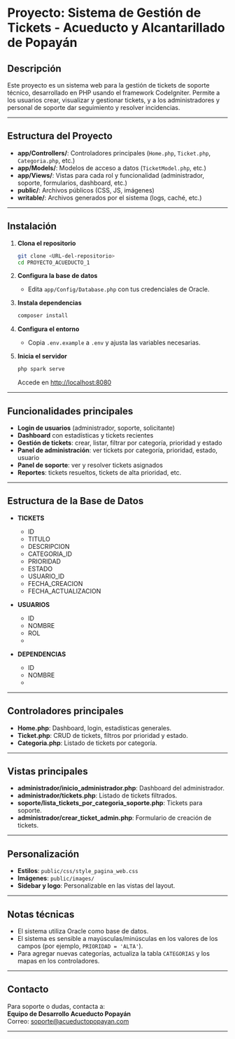 # Proyecto: Sistema de Gestión de Tickets - Acueducto y Alcantarillado de Popayán

## Descripción

Este proyecto es un sistema web para la gestión de tickets de soporte técnico, desarrollado en PHP usando el framework CodeIgniter. 
 Permite a los usuarios crear, visualizar y gestionar tickets, y a los administradores y personal de soporte dar seguimiento y resolver incidencias.

---

## Estructura del Proyecto

- **app/Controllers/**: Controladores principales (`Home.php`, `Ticket.php`, `Categoria.php`, etc.)
- **app/Models/**: Modelos de acceso a datos (`TicketModel.php`, etc.)
- **app/Views/**: Vistas para cada rol y funcionalidad (administrador, soporte, formularios, dashboard, etc.)
- **public/**: Archivos públicos (CSS, JS, imágenes)
- **writable/**: Archivos generados por el sistema (logs, caché, etc.)

---

## Instalación

1. **Clona el repositorio**
   ```bash
   git clone <URL-del-repositorio>
   cd PROYECTO_ACUEDUCTO_1
   ```

2. **Configura la base de datos**
   - Edita `app/Config/Database.php` con tus credenciales de Oracle.

3. **Instala dependencias**
   ```bash
   composer install
   ```

4. **Configura el entorno**
   - Copia `.env.example` a `.env` y ajusta las variables necesarias.

5. **Inicia el servidor**
   ```bash
   php spark serve
   ```
   Accede en [http://localhost:8080](http://localhost:8080)

---

## Funcionalidades principales

- **Login de usuarios** (administrador, soporte, solicitante)
- **Dashboard** con estadísticas y tickets recientes
- **Gestión de tickets**: crear, listar, filtrar por categoría, prioridad y estado
- **Panel de administración**: ver tickets por categoría, prioridad, estado, usuario
- **Panel de soporte**: ver y resolver tickets asignados
- **Reportes**: tickets resueltos, tickets de alta prioridad, etc.

---

## Estructura de la Base de Datos

- **TICKETS**
  - ID
  - TITULO
  - DESCRIPCION
  - CATEGORIA_ID
  - PRIORIDAD
  - ESTADO
  - USUARIO_ID
  - FECHA_CREACION
  - FECHA_ACTUALIZACION

- **USUARIOS**
  - ID
  - NOMBRE
  - ROL
  - 

- **DEPENDENCIAS**
  - ID
  - NOMBRE
  - 

---

## Controladores principales

- **Home.php**: Dashboard, login, estadísticas generales.
- **Ticket.php**: CRUD de tickets, filtros por prioridad y estado.
- **Categoria.php**: Listado de tickets por categoría.

---

## Vistas principales

- **administrador/inicio_administrador.php**: Dashboard del administrador.
- **administrador/tickets.php**: Listado de tickets filtrados.
- **soporte/lista_tickets_por_categoria_soporte.php**: Tickets para soporte.
- **administrador/crear_ticket_admin.php**: Formulario de creación de tickets.

---

## Personalización

- **Estilos**: `public/css/style_pagina_web.css`
- **Imágenes**: `public/images/`
- **Sidebar y logo**: Personalizable en las vistas del layout.

---

## Notas técnicas

- El sistema utiliza Oracle como base de datos.
- El sistema es sensible a mayúsculas/minúsculas en los valores de los campos (por ejemplo, `PRIORIDAD = 'ALTA'`).
- Para agregar nuevas categorías, actualiza la tabla `CATEGORIAS` y los mapas en los controladores.

---

## Contacto

Para soporte o dudas, contacta a:  
**Equipo de Desarrollo Acueducto Popayán**  
Correo: soporte@acueductopopayan.com

---


